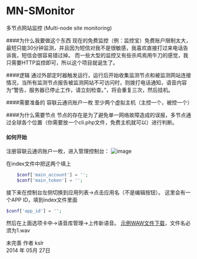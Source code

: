 # MN-SMonitor
多节点网站监控
(Multi-node site monitoring)

####为什么我要做这个东西
现在的免费监控（例：监控宝）免费账户限制太大，最短只能30分钟监测，并且因为短信对我不是很敏感，我喜欢直接打过来电话告诉我，短信会很容易错过掉。
而一些大型的监控又有些杀鸡焉用牛刀的感觉，我只需要HTTP监控即可，所以这个项目就诞生了。

####逻辑
通过外部定时器触发运行，运行后开始收集监测节点和被监测网站连接情况，当所有监测节点报告被监测网站不可访问时，则拨打电话通知，语音内容为“警告，服务器已停止工作，请立刻检查。”，将会重复三次，然后挂机。

####需要准备的
容联云通讯账户一枚
至少两个虚拟主机（主控一个，被控一个）

####为什么需要节点
节点的存在是为了避免单一网络故障造成的误报，多节点通过全球各个位置（你需要放一个cli.php文件，免费主机就可以）进行判断。

#### 如何开始
注册容联云通讯账户一枚，进入管理控制台：
![image](http://kslr.qiniudn.com/20140528110132.png)

在index文件中把这两个填上
```php
    $conf['main_account'] = '';
    $conf['main_token'] = '';
```
    
接下来在控制台左侧切换到应用列表->点击应用名（不是编辑按钮）。
这里会有一个APP ID，填到index文件里面
```php
$conf['app_id'] = '';
```

然后在上面选项卡中->语音库管理->上传新语音。
[示例WAW文件下载](http://kslr.qiniudn.com/1.wav)，文件名必须为1.wav



未完善
作者 kslr    
2014 年 05月 27日  


